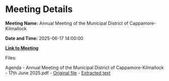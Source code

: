 # Meeting Details

**Meeting Name:** Annual Meeting of the Municipal District of Cappamore-Kilmallock

**Date and Time:** 2025-06-17 14:00:00

**[Link to Meeting](https://www.limerick.ie/council/whats-on/annual-meeting-of-the-municipal-district-of-cappamore-kilmallock-0)**

Files: 

Agenda - Annual Meeting of the Municipal District of Cappamore-Kilmallock - 17th June 2025.pdf - [Original file](https://www.limerick.ie/sites/default/files/media/documents/2025-06/agenda-annual-meeting-of-the-municipal-district-of-cappamore-kilmallock-17th-june-2025.pdf) - [Extracted text](./Agenda%20-%20Annual%20Meeting%20of%20the%20Municipal%20District%20of%20Cappamore-Kilmallock%20-%2017th%20June%202025.md)

